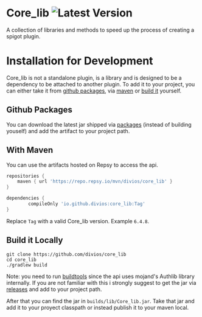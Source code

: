 # Core_lib ![Latest Version](https://img.shields.io/badge/Version-6.4.8-blue.svg)

A collection of libraries and methods to speed up the process of creating a spigot plugin.

# Installation for Development

Core_lib is not a standalone plugin, is a library and is designed to be a dependency to be attached to another plugin. To add it to your project, you can either take it from [github packages](https://github.com/divios/core_lib#github-packages), via [maven](https://github.com/divios/core_lib#with-maven) or [build it](ttps://github.com/divios/core_lib#build-it-locally) yourself.

## Github Packages

You can download the latest jar shipped via [packages](https://github.com/divios?tab=packages&repo_name=core_lib) (instead of building youself) and add the artifact to your project path.

## With Maven

You can use the artifacts hosted on Repsy to access the api.

```groovy
repositories {
    maven { url 'https://repo.repsy.io/mvn/divios/core_lib' }
}
```

``` groovy
dependencies {
        compileOnly 'io.github.divios:core_lib:Tag'
}
```

Replace `Tag` with a valid Core_lib version. Example `6.4.8`. 

## Build it Locally

```
git clone https://github.com/divios/core_lib
cd core_lib
./gradlew build
```

Note: you need to run [buildtools](https://www.spigotmc.org/wiki/buildtools/) since the api uses mojand's Authlib library internally. If you are not familiar with this i strongly suggest to get the jar via [releases](https://github.com/divios/core_lib/releases) and add to your project path.

After that you can find the jar in `builds/lib/Core_lib.jar`. Take that jar and add it to your proyect classpath or instead publish it to your maven local.

